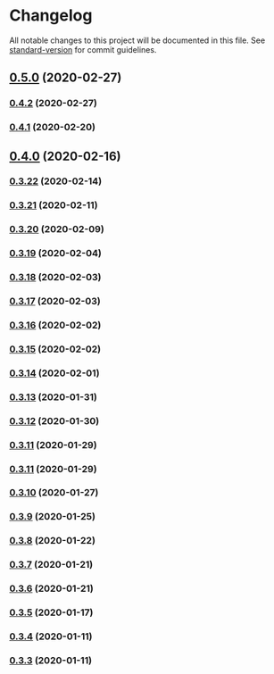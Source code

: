 # Changelog

All notable changes to this project will be documented in this file. See [standard-version](https://github.com/conventional-changelog/standard-version) for commit guidelines.

## [0.5.0](https://github.com/sprout2000/nenrei/compare/v0.4.2...v0.5.0) (2020-02-27)

### [0.4.2](https://github.com/sprout2000/nenrei/compare/v0.4.1...v0.4.2) (2020-02-27)

### [0.4.1](https://github.com/sprout2000/nenrei/compare/v0.4.0...v0.4.1) (2020-02-20)

## [0.4.0](https://github.com/sprout2000/nenrei/compare/v0.3.22...v0.4.0) (2020-02-16)

### [0.3.22](https://github.com/sprout2000/nenrei/compare/v0.3.21...v0.3.22) (2020-02-14)

### [0.3.21](https://github.com/sprout2000/nenrei/compare/v0.3.20...v0.3.21) (2020-02-11)

### [0.3.20](https://github.com/sprout2000/nenrei/compare/v0.3.19...v0.3.20) (2020-02-09)

### [0.3.19](https://github.com/sprout2000/nenrei/compare/v0.3.18...v0.3.19) (2020-02-04)

### [0.3.18](https://github.com/sprout2000/nenrei/compare/v0.3.17...v0.3.18) (2020-02-03)

### [0.3.17](https://github.com/sprout2000/nenrei/compare/v0.3.16...v0.3.17) (2020-02-03)

### [0.3.16](https://github.com/sprout2000/nenrei/compare/v0.3.15...v0.3.16) (2020-02-02)

### [0.3.15](https://github.com/sprout2000/nenrei/compare/v0.3.14...v0.3.15) (2020-02-02)

### [0.3.14](https://github.com/sprout2000/nenrei/compare/v0.3.13...v0.3.14) (2020-02-01)

### [0.3.13](https://github.com/sprout2000/nenrei/compare/v0.3.12...v0.3.13) (2020-01-31)

### [0.3.12](https://github.com/sprout2000/nenrei/compare/v0.3.11...v0.3.12) (2020-01-30)

### [0.3.11](https://github.com/sprout2000/nenrei/compare/v0.3.10...v0.3.11) (2020-01-29)

### [0.3.11](https://github.com/sprout2000/nenrei/compare/v0.3.10...v0.3.11) (2020-01-29)

### [0.3.10](https://github.com/sprout2000/nenrei/compare/v0.3.9...v0.3.10) (2020-01-27)

### [0.3.9](https://github.com/sprout2000/nenrei/compare/v0.3.8...v0.3.9) (2020-01-25)

### [0.3.8](https://github.com/sprout2000/nenrei/compare/v0.3.7...v0.3.8) (2020-01-22)

### [0.3.7](https://github.com/sprout2000/nenrei/compare/v0.3.6...v0.3.7) (2020-01-21)

### [0.3.6](https://github.com/sprout2000/nenrei/compare/v0.3.5...v0.3.6) (2020-01-21)

### [0.3.5](https://github.com/sprout2000/nenrei/compare/v0.3.4...v0.3.5) (2020-01-17)

### [0.3.4](https://github.com/sprout2000/nenrei/compare/v0.3.3...v0.3.4) (2020-01-11)

### [0.3.3](https://github.com/sprout2000/nenrei/compare/v0.1.1...v0.3.3) (2020-01-11)
